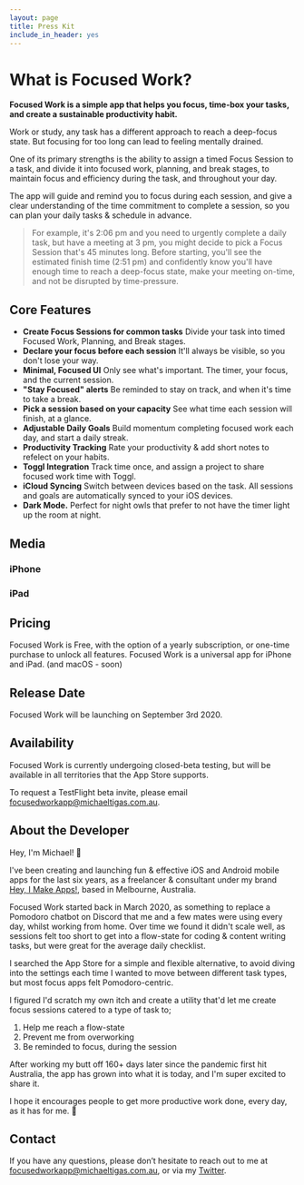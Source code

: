 ```yaml
---
layout: page
title: Press Kit
include_in_header: yes
---
```


# What is Focused Work?

**Focused Work is a simple app that helps you focus, time-box your tasks, and create a sustainable productivity habit.**

Work or study, any task has a different approach to reach a deep-focus state. But focusing for too long can lead to feeling mentally drained.

One of its primary strengths is the ability to assign a timed Focus Session to a task, and divide it into focused work, planning, and break stages, to maintain focus and efficiency during the task, and throughout your day.

The app will guide and remind you to focus during each session, and give a clear understanding of the time commitment to complete a session, so you can plan your daily tasks & schedule in advance.

> For example, it's 2:06 pm and you need to urgently complete a daily task, but have a meeting at 3 pm, you might decide to pick a Focus Session that's 45 minutes long. Before starting, you'll see the estimated finish time (2:51 pm) and confidently know you'll have enough time to reach a deep-focus state, make your meeting on-time, and not be disrupted by time-pressure.

## Core Features

- **Create Focus Sessions for common tasks** Divide your task into timed Focused Work, Planning, and Break stages.
- **Declare your focus before each session** It'll always be visible, so you don't lose your way.
- **Minimal, Focused UI** Only see what's important. The timer, your focus, and the current session.
- **"Stay Focused" alerts** Be reminded to stay on track, and when it's time to take a break.
- **Pick a session based on your capacity** See what time each session will finish, at a glance.
- **Adjustable Daily Goals** Build momentum completing focused work each day, and start a daily streak.
- **Productivity Tracking** Rate your productivity & add short notes to refelect on your habits.
- **Toggl Integration** Track time once, and assign a project to share focused work time with Toggl.
- **iCloud Syncing** Switch between devices based on the task. All sessions and goals are automatically synced to your iOS devices.
- **Dark Mode.** Perfect for night owls that prefer to not have the timer light up the room at night.

## Media

### iPhone

### iPad

## Pricing

Focused Work is Free, with the option of a yearly subscription, or one-time purchase to unlock all features. Focused Work is a universal app for iPhone and iPad. (and macOS - soon)

## Release Date

Focused Work will be launching on September 3rd 2020.

## Availability

Focused Work is currently undergoing closed-beta testing, but will be available in all territories that the App Store supports.

To request a TestFlight beta invite, please email [focusedworkapp@michaeltigas.com.au](mailto:focusedworkapp@michaeltigas.com.au).

## About the Developer

Hey, I'm Michael! 👋

I've been creating and launching fun & effective iOS and Android mobile apps for the last six years, as a freelancer & consultant under my brand [Hey, I Make Apps!](https://heyimakeapps.com), based in Melbourne, Australia.

Focused Work started back in March 2020, as something to replace a Pomodoro chatbot on Discord that me and a few mates were using every day, whilst working from home. Over time we found it didn't scale well, as sessions felt too short to get into a flow-state for coding & content writing tasks, but were great for the average daily checklist.

I searched the App Store for a simple and flexible alternative, to avoid diving into the settings each time I wanted to move between different task types, but most focus apps felt Pomodoro-centric.

I figured I'd scratch my own itch and create a utility that'd let me create focus sessions catered to a type of task to;

1. Help me reach a flow-state
2. Prevent me from overworking
3. Be reminded to focus, during the session

After working my butt off 160+ days later since the pandemic first hit Australia, the app has grown into what it is today, and I'm super excited to share it.

I hope it encourages people to get more productive work done, every day, as it has for me. 🙂

## Contact

If you have any questions, please don’t hesitate to reach out to me at [focusedworkapp@michaeltigas.com.au](mailto:focusedworkapp@michaeltigas.com.au), or via my [Twitter](https://twitter.com/michael_tigas).